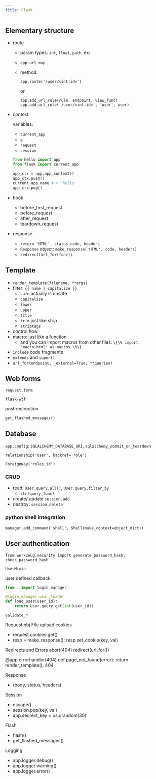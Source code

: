 ```yaml
---
title: Flask
---
```


## Elementary structure
    
* route

  - param types: `int`, `float`, `path`. ex:
  
  - `app.url_map`
  
  - method:

        app.route('/user/<int:id>')
  
    or 
  
        app.add_url_rule(rule, endpoint, view_func)
        app.add_url_rule('/user/<int:id>', 'user', user)
    
* context

  variables:

  - `current_app`
  - `g`
  - `request`
  - `session`
    
  ```python
  from hello import app
  from flask import current_app

  app_ctx = app.app_context()
  app_ctx.push()
  current_app.name #-> 'hello'
  app_ctx.pop()
  ```

* hook
  * before_first_request
  * before_request
  * after_request
  * teardown_request

* response
  * `return 'HTML', status_code, headers`
  * `Response` object: `make_response('HTML', code, headers)`
  * `redirect(url_for(func))`

## Template

- `render_template(filename, **args)`
- filter: `{{ name | capitalize }}`
  - `safe` actually is unsafe
  - `capitalize`
  - `lower`
  - `upper`
  - `title`
  - `trim` just like strip
  - `striptags`
- control flow
- macro: just like a function
  - and you can import macros from other files: `\{\% import 'macro.html' as macros \%\}`
- `include` code fragments
- `extends` and `super()`
- `url_for(endpoint, _external=True, **queries)`

## Web forms
`request.form`

`flask-wtf`

post redirection

`get_flashed_messages()`

## Database

`app.config`: `SQLALCHEMY_DATABASE_URI`, `sqlalchemy_commit_on_teardown`

`relationship('User', backref='role')`

`ForeignKey('roles.id')`

### CRUD

- read: `User.query.all()`, `User.query.filter_by`
  - `str(query_func)`
- create/ update `session.add`
- destroy: `session.delete`

### python shell integration
`manager.add_command('shell', Shell(make_context=object_dict))`

## User authentication
`from werkzeug.security import generate_password_hash, check_password_hash`

`UserMixin`

user defined callback:

```python
from . import login_manager

@login_manager.user_loader
def load_user(user_id):
    return User.query.get(int(user_id))
```

`validate_*`

Request obj
File upload
cookies
- request.cookies.get()
- resp = make_response(); resp.set_cookie(key, val)

Redirects and Errors
abort(404)
redirect(url_for())

@app.errorhandler(404)
def page_not_found(error):
return render_template(), 404


Response
- (body, status, headers)

Session
- escape()
- session.pop(key, val)
- app.secrect_key = os.urandom(30)

Flash
- flash()
- get_flashed_messages()

Logging
- app.logger.debug()
- app.logger.warning()
- app.logger.error()
